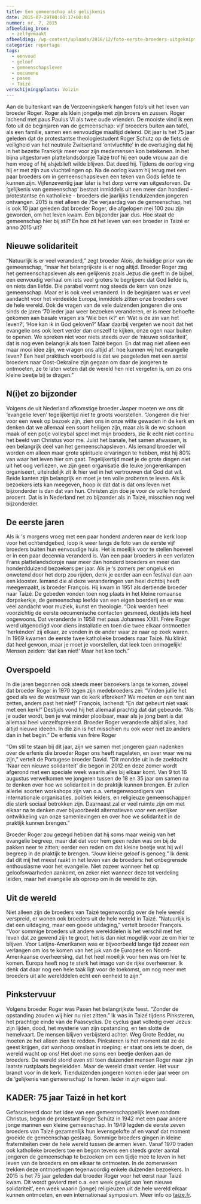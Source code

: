 ```yaml
---
title: Een gemeenschap als gelijkenis
date: 2015-07-29T00:00:17+00:00
nummer: nr. 7, 2015
afbeelding_bron:
  - zelfgemaakt
afbeelding: /wp-content/uploads/2016/12/foto-eerste-broeders-uitgeknipt.jpeg
categorie: reportage
tags:
  - eenvoud
  - geloof
  - gemeenschapsleven
  - oecumene
  - pasen
  - Taizé
verschijningsplaats: Volzin
---
```

Aan de buitenkant van de Verzoeningskerk hangen foto’s uit het leven van broeder Roger. Roger als klein jongetje met zijn broers en zussen. Roger lachend met paus Paulus VI als twee oude vrienden. De mooiste vind ik een foto uit de beginjaren van de gemeenschap: vijf broeders buiten aan tafel, als een familie, samen een eenvoudige maaltijd delend. Dit jaar is het 75 jaar geleden dat de protestantse theologiestudent Roger Schutz op de fiets de veiligheid van het neutrale Zwitserland ‘ontvluchtte’ in de overtuiging dat hij in het bezette Frankrijk meer voor zijn medemensen kon betekenen. In het bijna uitgestorven plattelandsdorpje Taizé trof hij een oude vrouw aan die hem vroeg of hij alsjeblieft wilde blijven. Dat deed hij. Tijdens de oorlog ving hij er met zijn zus vluchtelingen op. Na de oorlog kwam hij terug met een paar broeders om in gemeenschapsleven een teken van Gods liefde te kunnen zijn. Vijfenzeventig jaar later is het dorp verre van uitgestorven. De ‘gelijkenis van gemeenschap’ bestaat inmiddels uit een meer dan honderd - protestantse én katholieke - broeders die jaarlijks tienduizenden jongeren ontvangen. 2015 is niet alleen de 75e verjaardag van de gemeenschap, het is ook 10 jaar geleden dat broeder Roger, die afgelopen mei 100 zou zijn geworden, om het leven kwam. Een bijzonder jaar dus. Hoe staat de gemeenschap hier bij stil? En hoe zit het leven van een broeder in Taizé er anno 2015 uit?

## Nieuwe solidariteit

“Natuurlijk is er veel veranderd,” zegt broeder Aloïs, de huidige prior van de gemeenschap, “maar het belangrijkste is er nog altijd. Broeder Roger zag het gemeenschapsleven als een gelijkenis zoals Jezus die geeft in de bijbel, een eenvoudig verhaal om iets veel groters te begrijpen: dat God liefde is, en niets dan liefde. Die parabel vormt nog steeds de kern van onze gemeenschap. Maar er is ook veel veranderd. In de beginjaren was er veel aandacht voor het verdeelde Europa, inmiddels zitten onze broeders over de hele wereld. Ook de vragen van de vele duizenden jongeren die ons sinds de jaren ‘70 ieder jaar weer bezoeken veranderen, er is meer behoefte gekomen aan basale vragen als ‘Wie ben ik?’ en ‘Wat is de zin van het leven?’, ‘Hoe kan ik in God geloven?’ Maar daarbij vergeten we nooit dat het evangelie ons ook leert verder dan onszelf te kijken, onze ogen naar buiten te openen. We spreken niet voor niets steeds over de ‘nieuwe solidariteit’, dat is nog even belangrijk als toen Taizé begon. En dat mag niet alleen een maar mooi idee zijn, we vragen ons altijd af: hoe kunnen wij het evangelie leven? Een heel praktisch voorbeeld is dat we pasgeleden met een aantal broeders naar Oost-Oekraïne zijn gegaan om daar de jongeren te ontmoeten, ze te laten weten dat de wereld hen niet vergeten is, om zo ons kleine beetje bij te dragen.”

## N(i)et zo bijzonder

Volgens de uit Nederland afkomstige broeder Jasper moeten we ons dit ‘evangelie leven’ tegelijkertijd niet te groots voorstellen. “Jongeren die hier voor een week op bezoek zijn, zien ons in onze witte gewaden in de kerk en denken dat we allemaal een soort heiligen zijn, maar als ik de wc schoon maak of een potje volleybal speel met mijn broeders, zie ik echt niet continu het beeld van Christus voor me. Juist het banale, het samen afwassen, is een belangrijk deel van het gemeenschapsleven. Als iemand broeder wil worden om alleen maar grote spirituele ervaringen te hebben, mist hij 80% van waar het leven hier om gaat. Tegelijkertijd moet je de grote dingen niet uit het oog verliezen, we zijn geen organisatie die leuke jongerenkampen organiseert, uiteindelijk zit ik hier wel in het vertrouwen dat God dat wil. Beide kanten zijn belangrijk en moet je ten volle proberen te leven. Als ik bezoekers iets kan meegeven, hoop ik dat dat is dat ons leven niet bijzonderder is dan dat van hun. Christen zijn doe je voor de volle honderd procent. Dat is in Nederland net zo bijzonder als in Taizé, misschien nog wel bijzonderder.

## De eerste jaren

Als ik 's morgens vroeg met een paar honderd anderen naar de kerk loop voor het ochtendgebed, loop ik weer langs de foto van de eerste vijf broeders buiten hun eenvoudige huis. Het is moeilijk voor te stellen hoeveel er in een paar decennia veranderd is. Van een paar broeders in een verlaten Frans plattelandsdorpje naar meer dan honderd broeders en meer dan honderdduizend bezoekers per jaar. Als je ‘s zomers per ongeluk en onwetend door het dorp zou rijden, denk je eerder aan een festival dan aan een klooster. 
Iemand die al deze veranderingen van heel dichtbij heeft meegemaakt, is broeder François. Hij kwam in 1951 als dertiende broeder naar Taizé. De gebeden vonden toen nog plaats in het kleine romaanse dorpskerkje, de gemeenschap leefde van een eigen boerderij en er was veel aandacht voor muziek, kunst en theologie. “Ook werden heel voorzichtig de eerste oecumenische contacten gesmeed, destijds iets heel ongewoons. Dat veranderde in 1958 met paus Johannes XXIII. Frère Roger werd uitgenodigd voor diens installatie en toen die twee elkaar ontmoetten ‘herkénden’ zij elkaar, ze vonden in de ander waar ze naar op zoek waren. In 1969 kwamen de eerste twee katholieke broeders naar Taizé. Nu klinkt dat heel gewoon, maar je moet je voorstellen, dat leek toen onmogelijk! Mensen zeiden: ‘dat kan niet!’ Maar het kon toch.” 

## Overspoeld

In die jaren begonnen ook steeds meer bezoekers langs te komen, zóveel dat broeder Roger in 1970 tegen zijn medebroeders zei: “Vinden jullie het goed als we de westmuur van de kerk afbreken? We moeten er een tent aan zetten, anders past het niet!” François, lachend: “En dat gebeurt niet vaak met een kerk!” Destijds vond hij het allemaal prachtig dat dat gebeurde. “Als je ouder wordt, ben je wat minder plooibaar, maar als je jong bent is dat allemaal heel vanzelfsprekend. Broeder Roger veranderde altijd alles, had altijd nieuwe ideeën. In die zin is het misschien nu ook weer niet zo anders dan in het begin.”
De erfenis van frère Roger

“Om stil te staan bij dit jaar, zijn we samen met jongeren gaan nadenken over de erfenis die broeder Roger ons heeft nagelaten, en over waar we nu zijn,” vertelt de Portugese broeder David. “Dit mondde uit in de zoektocht ‘Naar een nieuwe solidariteit’ die begon in 2012 en deze zomer wordt afgerond met een speciale week waarin alles bij elkaar komt. Van 9 tot 16 augustus verwelkomen we jongeren tussen de 18 en 35 jaar om samen na te denken over hoe we solidariteit in de praktijk kunnen brengen. Er zullen allerlei soorten workshops zijn van o.a. vertegenwoordigers van internationale organisaties, politiek leiders, en religieuze gemeenschappen die sterk sociaal betrokken zijn. Daarnaast zal er veel ruimte zijn om met elkaar na te denken over bijvoorbeeld alternatieven voor een eerlijker ontwikkeling van onze samenlevingen en over hoe we solidariteit in de praktijk kunnen brengen.”

Broeder Roger zou gezegd hebben dat hij soms maar weinig van het evangelie begreep, maar dat dat voor hem geen reden was om bij de pakken neer te zitten; eerder een reden om dat kleine beetje wat hij wél begreep in de praktijk te brengen. “Jouw kleine geloof is genoeg.” Ik denk dat dit mij het meest raakt in het leven van de broeders: het onbegrensde enthousiasme voor het evangelie. Niet zozeer wanneer het op geloofswaarheden aankomt, en zeker niet wanneer deze tot verdeling leiden, maar het evangelie als oproep om in de wereld te zijn.

## Uit de wereld

Niet alleen zijn de broeders van Taizé tegenwoordig over de hele wereld verspreid, er wonen ook broeders uit de hele wereld in Taizé. “Natuurlijk is dat een uitdaging, maar een goede uitdaging,” vertelt broeder François. “Voor sommige broeders uit andere werelddelen is het verschil met het leven dat ze gewend zijn te groot, het is dan niet mogelijk voor ze om hier te blijven. Voor Latijns-Amerikanen was er bijvoorbeeld lange tijd zozeer een verlangen om los te komen van het juk van de Europese en Noord-Amerikaanse overheersing, dat het heel moeilijk voor hen was om hier te komen. Europa heeft nog te sterk het imago van de rijke overheerser. Ik denk dat daar nog een hele taak ligt voor de toekomst, om nog meer met broeders uit alle werelddelen echt een eenheid te zijn.”

## Pinkstervuur

Volgens broeder Roger was Pasen het belangrijkste feest. “Zonder de opstanding zouden wij hier nu niet zitten.” Ik was in Taizé tijdens Pinksteren, het prachtige einde van de Paascyclus. De cyclus gaat volledig over Jezus: zijn lijden, dood, het mysterie van zijn opstanding, en ten slotte de hemelvaart. De mensen blijven verbijsterd achter. Weg Grote Redder, nu moeten ze het alleen zien te redden. Pinksteren is het moment dat ze de geest krijgen, dat wanhoop omslaat in roeping: er staat ons iets te doen, de wereld wacht op ons! Het doet me soms een beetje denken aan de broeders. De wereld stond even stil toen duizenden mensen Roger naar zijn laatste rustplaats begeleidden. Maar de wereld draait verder. Het vuur brandt voor in de kerk. Tienduizenden jongeren komen ieder jaar weer om de ‘gelijkenis van gemeenschap’ te horen. Ieder in zijn eigen taal.

## KADER: 75 jaar Taizé in het kort

Gefascineerd door het idee van een gemeenschappelijk leven rondom Christus, begon de protestant Roger Schütz in 1942 met een paar andere jonge mannen een kleine gemeenschap. In 1949 legden de eerste zeven broeders van Taizé gezamenlijk hun levensgelofte af en vanaf dat moment groeide de gemeenschap gestaag. Sommige broeders gingen in kleine fraterniteiten over de hele wereld tussen de armen leven. Vanaf 1970 traden ook katholieke broeders toe en begon tevens een steeds groter aantal jongeren de gemeenschap te bezoeken om een tijdje mee te leven in het leven van de broeders en om elkaar te ontmoeten. In de zomerweken trekken deze ontmoetingen tegenwoordig enkele duizenden bezoekers. In 2015 is het 75 jaar geleden dat broeder Roger voor het eerst naar Taizé kwam. Dit wordt gevierd met o.a. een week gewijd aan ‘een nieuwe solidariteit’, een week waarin (jonge) religieuzen uit de hele wereld elkaar kunnen ontmoeten, en een internationaal symposium. Meer info op [taize.fr](http://taize.fr/nl). 